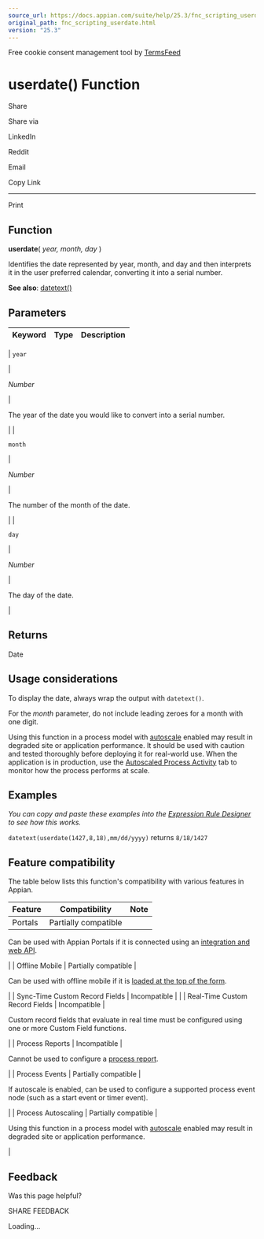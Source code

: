 ```yaml
---
source_url: https://docs.appian.com/suite/help/25.3/fnc_scripting_userdate.html
original_path: fnc_scripting_userdate.html
version: "25.3"
---
```


Free cookie consent management tool by [TermsFeed](https://www.termsfeed.com/)

# userdate() Function

Share

Share via

LinkedIn

Reddit

Email

Copy Link

* * *

Print

## Function

**userdate**( _year, month, day_ )

Identifies the date represented by year, month, and day and then interprets it in the user preferred calendar, converting it into a serial number.

**See also**: [datetext()](fnc_scripting_datetext.html)

## Parameters

| Keyword | Type | Description |
| --- | --- | --- |
|
`year`

 |

_Number_

 |

The year of the date you would like to convert into a serial number.

 |
|

`month`

 |

_Number_

 |

The number of the month of the date.

 |
|

`day`

 |

_Number_

 |

The day of the date.

 |

## Returns

Date

## Usage considerations

To display the date, always wrap the output with `datetext()`.

For the _month_ parameter, do not include leading zeroes for a month with one digit.

Using this function in a process model with [autoscale](autoscale-processes.html) enabled may result in degraded site or application performance. It should be used with caution and tested thoroughly before deploying it for real-world use. When the application is in production, use the [Autoscaled Process Activity](monitoring-autoscaled-processes.html) tab to monitor how the process performs at scale.

## Examples

_You can copy and paste these examples into the [Expression Rule Designer](Expression_Rules.html) to see how this works._

`datetext(userdate(1427,8,18),mm/dd/yyyy)` returns `8/18/1427`

## Feature compatibility

The table below lists this function's compatibility with various features in Appian.

| Feature | Compatibility | Note |
| --- | --- | --- |
| Portals | Partially compatible |
Can be used with Appian Portals if it is connected using an [integration and web API](portals-design.html#using-partially-compatible-functions-and-objects-in-a-portal).

 |
| Offline Mobile | Partially compatible |

Can be used with offline mobile if it is [loaded at the top of the form](offline-mobile-design-best-practices.html#working-with-partially-compatible-functions).

 |
| Sync-Time Custom Record Fields | Incompatible |  |
| Real-Time Custom Record Fields | Incompatible |

Custom record fields that evaluate in real time must be configured using one or more Custom Field functions.

 |
| Process Reports | Incompatible |

Cannot be used to configure a [process report](Process_Reports.html).

 |
| Process Events | Partially compatible |

If autoscale is enabled, can be used to configure a supported process event node (such as a start event or timer event).

 |
| Process Autoscaling | Partially compatible |

Using this function in a process model with [autoscale](autoscale-processes.html) enabled may result in degraded site or application performance.

 |

## Feedback

Was this page helpful?

SHARE FEEDBACK

Loading...